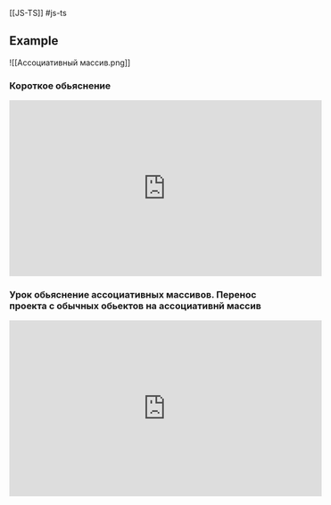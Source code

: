 
[[JS-TS]] #js-ts 

## Example
![[Ассоциативный массив.png]]

### Короткое обьяснение
<iframe width="560" height="315" src="https://www.youtube.com/embed/CktBizzHI8g" title="YouTube video player" frameborder="0" allow="accelerometer; autoplay; clipboard-write; encrypted-media; gyroscope; picture-in-picture" allowfullscreen></iframe>


### Урок обьяснение ассоциативных массивов. Перенос проекта с обычных обьектов на ассоциативнй массив
<iframe width="560" height="315" src="https://www.youtube.com/embed/P4AmzGMtWMU" title="YouTube video player" frameborder="0" allow="accelerometer; autoplay; clipboard-write; encrypted-media; gyroscope; picture-in-picture" allowfullscreen></iframe>